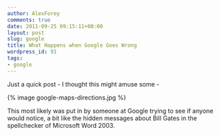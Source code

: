 ```yaml
---
author: AlexForey
comments: true
date: 2011-09-25 09:15:11+00:00
layout: post
slug: google
title: What Happens when Google Goes Wrong
wordpress_id: 91
tags:
- google
---
```


Just a quick post - I thought this might amuse some -

{% image google-maps-directions.jpg %}

This most likely was put in by someone at Google trying to see if anyone would notice, a bit like the hidden messages about Bill Gates in the spellchecker of Microsoft Word 2003.
